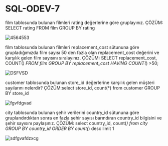 # SQL-ODEV-7
film tablosunda bulunan filmleri rating değerlerine göre gruplayınız.
ÇÖZÜM: SELECT rating FROM film
GROUP BY rating

![4564553](https://user-images.githubusercontent.com/128131203/226609986-6cc03c77-09c2-4f62-b0b0-ebcb0f61c5c0.PNG)

film tablosunda bulunan filmleri replacement_cost sütununa göre grupladığımızda film sayısı 50 den fazla olan replacement_cost değerini ve karşılık gelen film sayısını sıralayınız.
ÇÖZÜM: SELECT replacement_cost, COUNT(*) FROM film
GROUP BY replacement_cost
HAVING COUNT(*) >50;

![DSFVSD](https://user-images.githubusercontent.com/128131203/226615783-2d2d5485-cc1a-466c-8881-0126e86e9449.PNG)

customer tablosunda bulunan store_id değerlerine karşılık gelen müşteri sayılarını nelerdir? 
ÇÖZÜM:select store_id, count(*) from customer
GROUP BY store_id

![fgvfdgvad](https://user-images.githubusercontent.com/128131203/226616520-561eb288-5a0d-46c4-8574-c3096ab1b194.PNG)

city tablosunda bulunan şehir verilerini country_id sütununa göre gruplandırdıktan sonra en fazla şehir sayısı barındıran country_id bilgisini ve şehir sayısını paylaşınız.
ÇÖZÜM: select country_id, count(*) from city 
GROUP BY country_id
ORDER BY count(*) desc
limit 1

![sdfgvafdzxcg](https://user-images.githubusercontent.com/128131203/226618515-b3f8f6bb-e40e-476d-a982-23f52fe1ae05.PNG)
